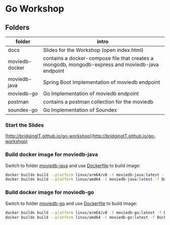 # Go Workshop
## Folders
| folder         | intro                                                                                            |
|----------------|--------------------------------------------------------------------------------------------------|
| docs           | Slides for the Workshop (open index.html)                                                        |
| moviedb-docker | contains a docker-compose file that creates a mongodb, mongodb-express and moviedb-java endpoint |
| moviedb-java   | Spring Boot Implementation of moviedb endpoint                                                   |
| moviedb-go     | Go Implementation of moviedb endpoint                                                            |
| postman        | contains a postman collection for the moviedb                                                    |
| soundex-go     | Go Implementation of Soundex                                                                     |

### Start the Slides
[http://bridgingIT.github.io/go-workshop](http://bridgingIT.github.io/go-workshop)

### Build docker image for moviedb-java
Switch to folder [moviedb-java](./moviedb-java/) and use [Dockerfile](./moviedb-java/Dockerfile) to build image:
```bash
docker buildx build --platform linux/arm64/v8 -t moviedb-java:latest -f Dockerfile .` #Macbook M1
docker buildx build --platform linux/amd64 -t moviedb-java:latest -f Dockerfile .` #64-bit Architektur (Linux, Windows)
```
### Build docker image for moviedb-go
Switch to folder [moviedb-go](./moviedb-go/) and use [Dockerfile](./moviedb-go/Dockerfile) to build image:
```bash
docker buildx build --platform linux/arm64/v8 -t moviedb-go:latest -f Dockerfile .` #Macbook M1
docker buildx build --platform linux/amd64 -t moviedb-go:latest -f Dockerfile .` #64-bit Architektur (Linux, Windows)
```

